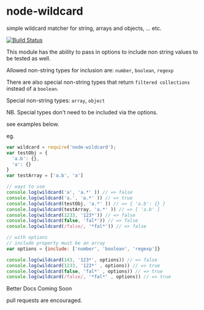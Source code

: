 # node-wildcard
simple wildcard matcher for string, arrays and objects, ... etc.

[![Build Status](https://travis-ci.org/lwhiteley/node-wildcard.svg?branch=master)](https://travis-ci.org/lwhiteley/node-wildcard)

This module has the ability to pass in options to include non string values to be tested as well.

Allowed non-string types for inclusion are: `number`, `boolean`, `regexp`

There are also special non-string types that return `filtered collections` instead of a `boolean`.

Special non-string types: `array`, `object`

NB. Special types don't need to be included via the options.

see examples below.

eg.
```js
var wildcard = require('node-wildcard');
var testObj = {
  'a.b': {},
  'a': {}
}
var testArray = ['a.b', 'a']

// ways to use
console.log(wildcard('a', 'a.*' )) // => false
console.log(wildcard('a.', 'a.*' )) // => true
console.log(wildcard(testObj, 'a.*' )) // => { 'a.b': {} }
console.log(wildcard(testArray, 'a.*' )) // => [ 'a.b' ]
console.log(wildcard(1233, '123*')) // => false
console.log(wildcard(false, 'fal*')) // => false
console.log(wildcard(/false/, '*fal*')) // => false

// with options
// include property must be an array
var options = {include: ['number', 'boolean', 'regexp']}

console.log(wildcard(143, '123*', options)) // => false
console.log(wildcard(1233, '123*' , options)) // => true
console.log(wildcard(false, 'fal*' , options)) // => true
console.log(wildcard(/false/, '*fal*' , options)) // => true
```

Better Docs Coming Soon


pull requests are encouraged.

